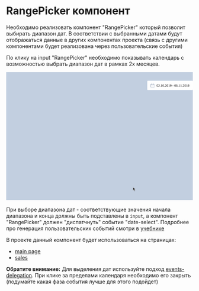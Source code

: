 # RangePicker компонент

Необходимо реализовать компонент "RangePicker" который позволит выбирать диапазон дат.
В соответствии с выбранными датами будут отображаться данные в других компонентах проекта 
(связь с другими компонентами будет реализована через пользовательские события)

По клику на input "RangePicker" необходимо показывать календарь с возможностью выбрать диапазон дат
в рамках 2х месяцев.

!["RangePicker"](./public/range-picker.gif)

При выборе диапазона дат - соответствующие значения начала диапазона и конца должны быть подставлены в `input`, 
а компонент "RangePicker" должен "диспатчнуть" событие "date-select".
Подробнее про генерация пользовательских событий смотри в [учебнике](https://learn.javascript.ru/dispatch-events)

В проекте данный компонент будет использоваться на страницах:
* [main page](https://course-js.javascript.ru/)
* [sales](https://course-js.javascript.ru/sales)

**Обратите внимание:**
Для выделения дат используйте подход [events-delegation](https://learn.javascript.ru/event-delegation).
При клике за пределами календаря необходимо его закрыть (подумайте какая фаза события лучше для этого подойдет)

